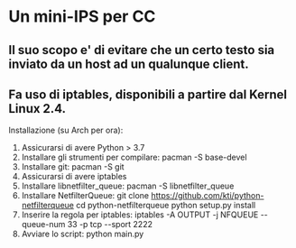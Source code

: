 # Un mini-IPS per CC
## Il suo scopo e' di evitare che un certo testo sia inviato da un host ad un qualunque client.
## Fa uso di iptables, disponibili a partire dal Kernel Linux 2.4.
Installazione (su Arch per ora):
1. Assicurarsi di avere Python > 3.7
1. Installare gli strumenti per compilare: pacman -S base-devel
1. Installare git: pacman -S git
1. Assicurarsi di avere iptables
1. Installare libnetfilter_queue: pacman -S libnetfilter_queue
1. Installare NetfilterQueue: git clone https://github.com/kti/python-netfilterqueue
cd python-netfilterqueue
python setup.py install
1. Inserire la regola per iptables: iptables -A OUTPUT -j NFQUEUE --queue-num 33 -p tcp --sport 2222
1. Avviare lo script: python main.py
